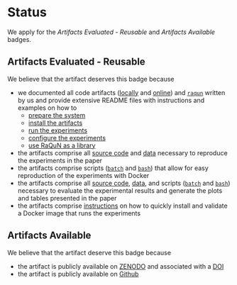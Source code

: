 # Status
We apply for the _Artifacts Evaluated - Reusable_ and _Artifacts Available_ badges.

## Artifacts Evaluated - Reusable
We believe that the artifact deserves this badge because
* we documented all code artifacts ([locally](docs) and [online]([here](https://alexanderschultheiss.github.io/RaQuN/docs/))) and 
  [`raqun`](src/main/java/de/variantsync/matching/raqun) written by us and provide extensive README files with 
  instructions and examples on how to
  * [prepare the system](REQUIREMENTS.md) 
  * [install the artifacts](INSTALL.md)
  * [run the experiments](README.md)
  * [configure the experiments](EXPERIMENTS.md)
  * [use RaQuN as a library](README.md)
* the artifacts comprise all [source code](src/main/java/de/variantsync/matching) and [data](experimental_subjects) necessary to reproduce the experiments in the paper
* the artifacts comprise scripts ([`batch`](experiment.bat) and [`bash`](experiment.sh)) that allow for easy reproduction of the experiments with Docker
* the artifacts comprise all [source code](result_analysis_python), [data](reported-results.zip), and scripts
      ([`batch`](experiment.bat) and [`bash`](experiment.sh)) necessary to evaluate the experimental results and generate
      the plots and tables presented in the paper
* the artifacts comprise [instructions](INSTALL.md) on how to quickly install and validate a Docker image that runs the experiments

## Artifacts Available
We believe that the artifact deserve this badge because
* the artifact is publicly available on [ZENODO](TODO) and associated with a [DOI](TODO)
* the artifact is publicly available on [Github](https://github.com/AlexanderSchultheiss/RaQuN)